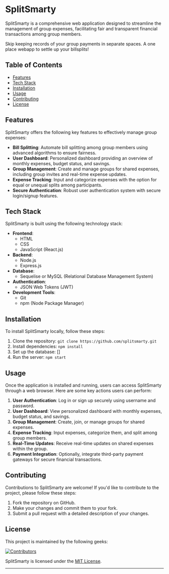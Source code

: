 # SplitSmarty

SplitSmarty is a comprehensive web application designed to streamline the management of group expenses, facilitating fair and transparent financial transactions among group members.

Skip keeping records of your group payments in separate spaces. A one place webapp to settle up your billsplits!

## Table of Contents

- [Features](#features)
- [Tech Stack](#tech-stack)
- [Installation](#installation)
- [Usage](#usage)
- [Contributing](#contributing)
- [License](#license)

## Features

SplitSmarty offers the following key features to effectively manage group expenses:

- **Bill Splitting**: Automate bill splitting among group members using advanced algorithms to ensure fairness.
- **User Dashboard**: Personalized dashboard providing an overview of monthly expenses, budget status, and savings.
- **Group Management**: Create and manage groups for shared expenses, including group invites and real-time expense updates.
- **Expense Tracking**: Input and categorize expenses with the option for equal or unequal splits among participants.
- **Secure Authentication**: Robust user authentication system with secure login/signup features.

## Tech Stack

SplitSmarty is built using the following technology stack:

- **Frontend**:
  - HTML
  - CSS
  - JavaScript (React.js)
- **Backend**:
  - Node.js
  - Express.js
- **Database**:
  - Sequelise or MySQL (Relational Database Management System)
- **Authentication**:
  - JSON Web Tokens (JWT)
- **Development Tools**:
  - Git
  - npm (Node Package Manager)

## Installation

To install SplitSmarty locally, follow these steps:

1. Clone the repository: `git clone https://github.com/splitsmarty.git`
2. Install dependencies: `npm install`
3. Set up the database: []
4. Run the server: `npm start`

## Usage

Once the application is installed and running, users can access SplitSmarty through a web browser. Here are some key actions users can perform:

1. **User Authentication**: Log in or sign up securely using username and password.
2. **User Dashboard**: View personalized dashboard with monthly expenses, budget status, and savings.
3. **Group Management**: Create, join, or manage groups for shared expenses.
4. **Expense Tracking**: Input expenses, categorize them, and split among group members.
5. **Real-Time Updates**: Receive real-time updates on shared expenses within the group.
6. **Payment Integration**: Optionally, integrate third-party payment gateways for secure financial transactions.

## Contributing

Contributions to SplitSmarty are welcome! If you'd like to contribute to the project, please follow these steps:

1. Fork the repository on GitHub.
2. Make your changes and commit them to your fork.
3. Submit a pull request with a detailed description of your changes.

## License

This project is maintained by the following geeks:

[![Contributors](https://contributors-img.web.app/image?repo=komalgt13/SplitSmarty)](https://github.com/komalgt13/SplitSmarty/graphs/contributors)

SplitSmarty is licensed under the [MIT License](LICENSE).

---
